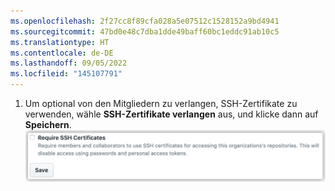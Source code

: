 ```yaml
---
ms.openlocfilehash: 2f27cc8f89cfa028a5e07512c1528152a9bd4941
ms.sourcegitcommit: 47bd0e48c7dba1dde49baff60bc1eddc91ab10c5
ms.translationtype: HT
ms.contentlocale: de-DE
ms.lasthandoff: 09/05/2022
ms.locfileid: "145107791"
---
```

1. Um optional von den Mitgliedern zu verlangen, SSH-Zertifikate zu verwenden, wähle **SSH-Zertifikate verlangen** aus, und klicke dann auf **Speichern**.
    ![Kontrollkästchen „SSH-Zertifikat verlangen“ und Schaltfläche „Speichern“](/assets/images/help/organizations/require-ssh-cert.png)
